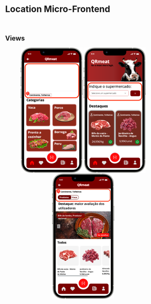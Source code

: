 <h1>Location Micro-Frontend</h1>
<br>

## Views
<div style="text-align: center;">
    <img src="https://github.com/DuarteVDG/aw-project/blob/main/micro-frontends/Images/Location1.png?raw=true" style="width: 200px; height: auto;">
    <img src="https://github.com/DuarteVDG/aw-project/blob/main/micro-frontends/Images/Location2.png?raw=true" style="width: 200px; height: auto;">
    <img src="https://github.com/DuarteVDG/aw-project/blob/main/micro-frontends/Images/Location3.png?raw=true" style="width: 200px; height: auto;">
</div>
